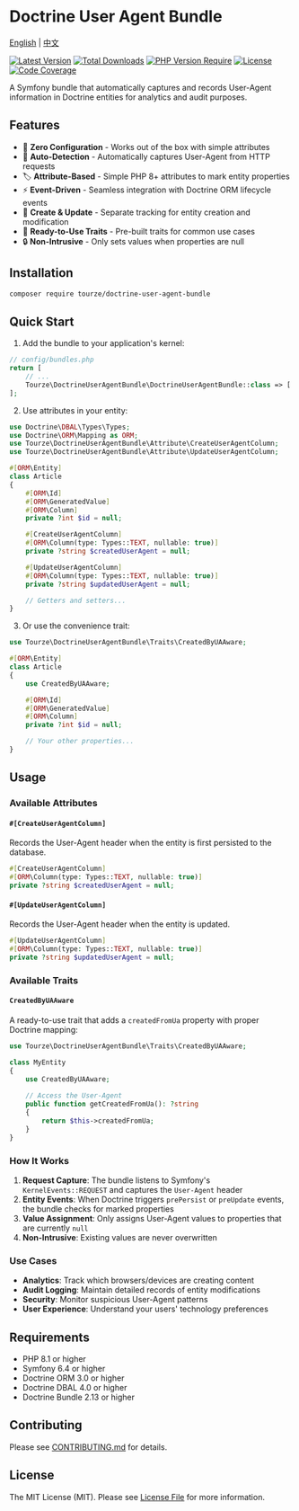 # Doctrine User Agent Bundle

[English](README.md) | [中文](README.zh-CN.md)

[![Latest Version](https://img.shields.io/packagist/v/tourze/doctrine-user-agent-bundle.svg?style=flat-square)](https://packagist.org/packages/tourze/doctrine-user-agent-bundle)
[![Total Downloads](https://img.shields.io/packagist/dt/tourze/doctrine-user-agent-bundle.svg?style=flat-square)](https://packagist.org/packages/tourze/doctrine-user-agent-bundle)
[![PHP Version Require](https://img.shields.io/packagist/dependency-v/tourze/doctrine-user-agent-bundle/php?style=flat-square)](https://packagist.org/packages/tourze/doctrine-user-agent-bundle)
[![License](https://img.shields.io/packagist/l/tourze/doctrine-user-agent-bundle?style=flat-square)](https://packagist.org/packages/tourze/doctrine-user-agent-bundle)
[![Code Coverage](https://codecov.io/gh/tourze/doctrine-user-agent-bundle/branch/master/graph/badge.svg)](https://codecov.io/gh/tourze/doctrine-user-agent-bundle)

A Symfony bundle that automatically captures and records User-Agent information in Doctrine entities for analytics and audit purposes.

## Features

- 🚀 **Zero Configuration** - Works out of the box with simple attributes
- 📱 **Auto-Detection** - Automatically captures User-Agent from HTTP requests
- 🏷️ **Attribute-Based** - Simple PHP 8+ attributes to mark entity properties
- ⚡ **Event-Driven** - Seamless integration with Doctrine ORM lifecycle events
- 🔄 **Create & Update** - Separate tracking for entity creation and modification
- 🧩 **Ready-to-Use Traits** - Pre-built traits for common use cases
- 🔒 **Non-Intrusive** - Only sets values when properties are null

## Installation

```bash
composer require tourze/doctrine-user-agent-bundle
```

## Quick Start

1. Add the bundle to your application's kernel:

```php
// config/bundles.php
return [
    // ...
    Tourze\DoctrineUserAgentBundle\DoctrineUserAgentBundle::class => ['all' => true],
];
```

2. Use attributes in your entity:

```php
use Doctrine\DBAL\Types\Types;
use Doctrine\ORM\Mapping as ORM;
use Tourze\DoctrineUserAgentBundle\Attribute\CreateUserAgentColumn;
use Tourze\DoctrineUserAgentBundle\Attribute\UpdateUserAgentColumn;

#[ORM\Entity]
class Article
{
    #[ORM\Id]
    #[ORM\GeneratedValue]
    #[ORM\Column]
    private ?int $id = null;

    #[CreateUserAgentColumn]
    #[ORM\Column(type: Types::TEXT, nullable: true)]
    private ?string $createdUserAgent = null;

    #[UpdateUserAgentColumn]
    #[ORM\Column(type: Types::TEXT, nullable: true)]
    private ?string $updatedUserAgent = null;

    // Getters and setters...
}
```

3. Or use the convenience trait:

```php
use Tourze\DoctrineUserAgentBundle\Traits\CreatedByUAAware;

#[ORM\Entity]
class Article
{
    use CreatedByUAAware;

    #[ORM\Id]
    #[ORM\GeneratedValue]
    #[ORM\Column]
    private ?int $id = null;

    // Your other properties...
}
```

## Usage

### Available Attributes

#### `#[CreateUserAgentColumn]`
Records the User-Agent header when the entity is first persisted to the database.

```php
#[CreateUserAgentColumn]
#[ORM\Column(type: Types::TEXT, nullable: true)]
private ?string $createdUserAgent = null;
```

#### `#[UpdateUserAgentColumn]`
Records the User-Agent header when the entity is updated.

```php
#[UpdateUserAgentColumn]
#[ORM\Column(type: Types::TEXT, nullable: true)]
private ?string $updatedUserAgent = null;
```

### Available Traits

#### `CreatedByUAAware`
A ready-to-use trait that adds a `createdFromUa` property with proper Doctrine mapping:

```php
use Tourze\DoctrineUserAgentBundle\Traits\CreatedByUAAware;

class MyEntity
{
    use CreatedByUAAware;
    
    // Access the User-Agent
    public function getCreatedFromUa(): ?string
    {
        return $this->createdFromUa;
    }
}
```

### How It Works

1. **Request Capture**: The bundle listens to Symfony's `KernelEvents::REQUEST` and captures the `User-Agent` header
2. **Entity Events**: When Doctrine triggers `prePersist` or `preUpdate` events, the bundle checks for marked properties
3. **Value Assignment**: Only assigns User-Agent values to properties that are currently `null`
4. **Non-Intrusive**: Existing values are never overwritten

### Use Cases

- **Analytics**: Track which browsers/devices are creating content
- **Audit Logging**: Maintain detailed records of entity modifications
- **Security**: Monitor suspicious User-Agent patterns
- **User Experience**: Understand your users' technology preferences

## Requirements

- PHP 8.1 or higher
- Symfony 6.4 or higher
- Doctrine ORM 3.0 or higher
- Doctrine DBAL 4.0 or higher
- Doctrine Bundle 2.13 or higher

## Contributing

Please see [CONTRIBUTING.md](CONTRIBUTING.md) for details.

## License

The MIT License (MIT). Please see [License File](LICENSE) for more information.
